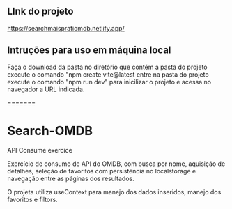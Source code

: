 ## LInk do projeto

https://searchmaispratiomdb.netlify.app/

## Intruções para uso em máquina local
Faça o download da pasta
no diretório que contém a pasta do projeto
execute o comando "npm create vite@latest
entre na pasta do projeto
execute o comando "npm run dev" para inicilizar o projeto
e acessa no navegador a URL indicada. 

=======
# Search-OMDB
API Consume exercice

Exercício de consumo de API do OMDB, com busca por nome, aquisição de detalhes, seleção de favoritos com persistência no localstorage e navegação entre as páginas dos resultados. 

O projeta utiliza useContext para manejo dos dados inseridos, manejo dos favoritos e filtors.
 
